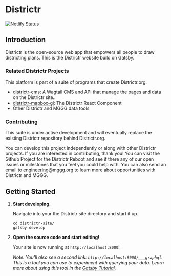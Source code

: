 # Districtr

[![Netlify Status](https://api.netlify.com/api/v1/badges/e17c7f99-b8a8-4bf4-a2dd-5de46ff65861/deploy-status)](https://app.netlify.com/sites/creative-axolotl-795334/deploys)

## Introduction

Districtr is the open-source web app that empowers all people to draw districting plans. This is the Districtr website build on Gatsby.

### Related Districtr Projects

This platform is part of a suite of programs that create Districtr.org.

- [districtr-cms](https://github.com/districtr/districtr-cms): A Wagtail CMS and API that manage the pages and data on the Districtr site..
- [districtr-mapbox-gl](https://github.com/districtr/districtr-mapbox-gl): The Districtr React Component
- Other Districtr and MGGG data tools

### Contributing

This suite is under active development and will eventually replace the existing Districtr repository behind Districtr.org.

You can develop this project independently or along with other Districtr projects. If you are interested in contributing, thank you! You can visit the Github Project for the Districtr Reboot and see if there any of our open issues or milestones that you feel you could help with. You can also send an email to engineering@mggg.org to learn more about opportunities with Districtr and MGGG.

## Getting Started

1.  **Start developing.**

    Navigate into your the Districtr site directory and start it up.

    ```shell
    cd districtr-site/
    gatsby develop
    ```

1.  **Open the source code and start editing!**

    Your site is now running at `http://localhost:8000`!

    _Note: You'll also see a second link: _`http://localhost:8000/___graphql`_. This is a tool you can use to experiment with querying your data. Learn more about using this tool in the [Gatsby Tutorial](https://www.gatsbyjs.com/docs/tutorial/part-4/#use-graphiql-to-explore-the-data-layer-and-write-graphql-queries)._
